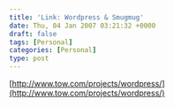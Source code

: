 ```yaml
---
title: 'Link: Wordpress & Smugmug'
date: Thu, 04 Jan 2007 03:21:32 +0000
draft: false
tags: [Personal]
categories: [Personal]
type: post
---
```


[http://www.tow.com/projects/wordpress/](http://www.tow.com/projects/wordpress/)